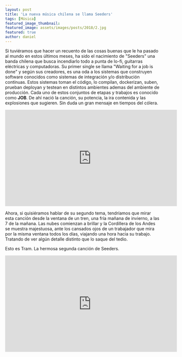 ```yaml
---
layout: post
title: 'La nueva música chilena se llama Seeders'
tags: [Música]
featured_image_thumbnail:
featured_image: assets/images/posts/2018/2.jpg
featured: true
author: daniel
---
```


Si tuviéramos que hacer un recuento de las cosas buenas que le ha pasado al mundo en estos últimos meses, ha sido el nacimiento de "Seeders" una banda chilena que busca incendiarlo todo a punta de lo-fi, guitarras eléctricas y computadoras. Su primer single se llama "Waiting for a job is done" y según sus creadores, es una oda a los sistemas que construyen software conocidos como sistemas de integración y/o distribución contínuas. Estos sistemas toman el código, lo compilan, dockerizan, suben, prueban deployan y testean en distintos ambientes ademas del ambiente de producción. Cada uno de estos conjuntos de etapas y trabajos es conocido como **JOB**. De ahí nació la canción, su potencia, la ira contenida y las explosiones que sugieren. Sin duda un gran mensaje en tiempos del cólera.


<iframe width="560" height="315" src="https://www.youtube.com/embed/AFhFW_K5bjI" frameborder="0" allow="accelerometer; autoplay; encrypted-media; gyroscope; picture-in-picture" allowfullscreen></iframe>

Ahora, si quisiéramos hablar de su segundo tema, tendríamos que mirar esta canción desde la ventana de un tren, una fría mañana de invierno, a las 7 de la mañana. Las nubes comienzan a brillar y la Cordillera de los Andes se muestra majestuosa, ante los cansados ojos de un trabajador que mira por la misma ventana todos los días, viajando una hora hacia su trabajo. Tratando de ver algún detalle distinto que lo saque del tedio.

Esto es Tram. La hermosa segunda canción de Seeders.

<iframe width="560" height="315" src="https://www.youtube.com/embed/-gcXhi_a0y0" frameborder="0" allow="accelerometer; autoplay; encrypted-media; gyroscope; picture-in-picture" allowfullscreen></iframe>

